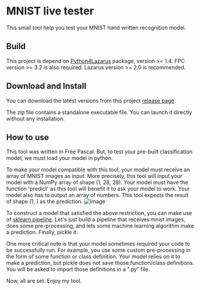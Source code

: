 # MNIST live tester

This small tool help you test your MNIST hand written recognition model.

## Build

This project is depend on [Python4Lazarus](https://github.com/Alexey-T/Python-for-Lazarus) package, version >= 1.4. 
FPC version >= 3.2 is also required. Lazarus version >= 2.0 is recommended.

## Download and Install

You can download the latest versions from this project [release page](https://github.com/ThaiDat/MNIST-live-tester/releases).

The zip file contains a standalone executable file. You can launch it directly without any installation.

## How to use

This tool was written in Free Pascal. But, to test your pre-built classification model, we must load your model in python.

To make your model compatible with this tool, your model must receive an array of MNIST images as input. More precisely, this tool will input your model with a NumPy array of shape (1, 28, 28). Your model must have the function 'predict' as this tool will benefit it to ask your model to work. Your model also has to output an array of numbers. This tool expects the result of shape (1, ) as the prediction.
![image](https://user-images.githubusercontent.com/18527312/122914158-8e365000-d384-11eb-9b4d-4ce4510dbfe9.png)

To construct a model that satisfied the above restriction, you can make use of [sklearn pipeline](https://scikit-learn.org/stable/modules/generated/sklearn.pipeline.Pipeline.html). Let's just build a pipeline that receives mnist images, does some pre-processing, and lets some machine learning algorithm make a prediction. Finally, pickle it.

One more critical note is that your model sometimes required your code to be successfully run. For example, you use some custom pre-processing in the form of some function or class definition. Your model relies on it to make a prediction, but pickle does not save those function/class definitions. You will be asked to import those definitions in a ".py" file.

Now, all are set. Enjoy my tool.

